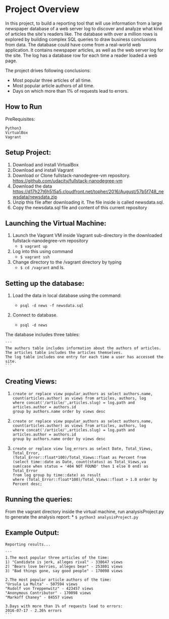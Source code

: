 # Project Overview

In this project, to build a reporting tool that will use information from a large newspaper database of a web server log 
to discover and analyze what kind of articles the site's readers like.
The database with over a million rows is explored by building complex SQL queries to draw business conclusions from data. 
The database could have come from a real-world web application. It contains newspaper articles, as well as the web server log for the site. 
The log has a database row for each time a reader loaded a web page. 


The project drives following conclusions:
-  Most popular three articles of all time.
-  Most popular article authors of all time.
-  Days on which more than 1% of requests lead to errors.

## How to Run

  PreRequisites:

  ```
  Python3
  VirtualBox
  Vagrant
  ```

## Setup Project:
1. Download and install VirtualBox 
1. Download and install Vagrant
2. Download or Clone fullstack-nanodegree-vm repository. https://github.com/udacity/fullstack-nanodegree-vm
3. Download the data https://d17h27t6h515a5.cloudfront.net/topher/2016/August/57b5f748_newsdata/newsdata.zip
4. Unzip this file after downloading it. The file inside is called newsdata.sql.
5. Copy the newsdata.sql file and content of this current repository

## Launching the Virtual Machine:
1. Launch the Vagrant VM inside Vagrant sub-directory in the downloaded fullstack-nanodegree-vm repository 
   * `$ vagrant up`
2. Log into this using command
   * `$ vagrant ssh`
3. Change directory to the /vagrant directory by typing 
   * `$ cd /vagrant` and ls.

## Setting up the database:
1. Load the data in local database using the command:
   - `psql -d news -f newsdata.sql`

2. Connect to database.
   - `psql -d news`

The database includes three tables:
    
    ```
    The authors table includes information about the authors of articles.
    The articles table includes the articles themselves.
    The log table includes one entry for each time a user has accessed the site.
    ```

## Creating Views:
1.
    ```
    create or replace view popular_authors as select authors.name,
    count(articles.author) as views from articles, authors, log
    where concat('/article/',articles.slug) = log.path and articles.author = authors.id
    group by authors.name order by views desc
    ```
2.
    ```
    create or replace view popular_authors as select authors.name,
    count(articles.author) as views from articles, authors, log
    where concat('/article/',articles.slug) = log.path and articles.author = authors.id
    group by authors.name order by views desc
    ```
3.
    ```
    create or replace view log_errors as select Date, Total_Views, Total_Error,
    (Total_Error::float*100)/Total_Views::float as Percent from
    (select time::date as Date, count(status) as Total_Views,va
    sum(case when status = '404 NOT FOUND' then 1 else 0 end) as Total_Error
    from log group by time::date) as result
    where (Total_Error::float*100)/Total_Views::float > 1.0 order by Percent desc;
    ```
## Running the queries:

From the vagrant directory inside the virtual machine, run analysisProject.py to generate the analysis report:
    * `$ python3 analysisProject.py`  

## Example Output:
    Reporting results...

    ```
    1.The most popular three articles of the time:
    1) "Candidate is jerk, alleges rival" - 338647 views
    2) "Bears love berries, alleges bear" - 253801 views
    3) "Bad things gone, say good people" - 170098 views

    2.The most popular article authors of the time:
    "Ursula La Multa" - 507594 views
    "Rudolf von Treppenwitz" - 423457 views
    "Anonymous Contributor" - 170098 views
    "Markoff Chaney" - 84557 views

    3.Days with more than 1% of requests lead to errors:
    2016-07-17 - 2.26% errors
    ```



